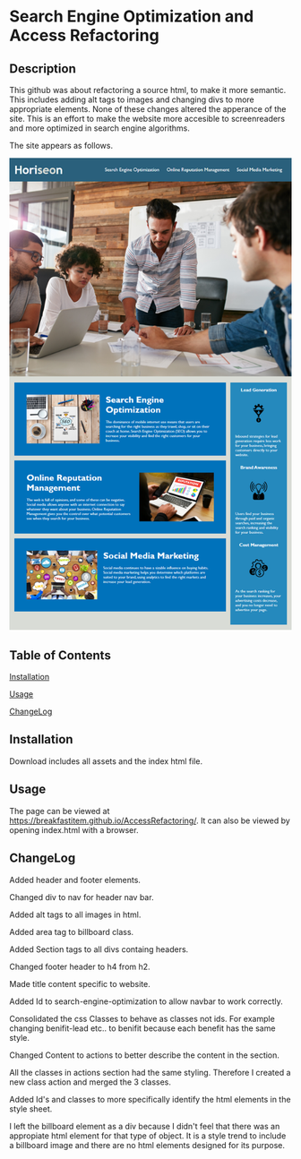 # Search Engine Optimization and Access Refactoring

## Description
This github was about refactoring a source html, to make it more semantic. This includes adding alt tags to images and changing divs to more appropriate elements. None of these changes altered the apperance of the site. This is an effort to make the website more accesible to screenreaders and more optimized in search engine algorithms.

The site appears as follows.

![site-demo](./assets/images/site-preview.png)

## Table of Contents
[Installation](#installation)

[Usage](#usage)

[ChangeLog](#ChangeLog)

## Installation
Download includes all assets and the index html file.

## Usage
The page can be viewed at https://breakfastitem.github.io/AccessRefactoring/. It can also be viewed by opening index.html with a browser.

## ChangeLog
Added header and footer elements.

Changed div to nav for header nav bar.

Added alt tags to all images in html.

Added area tag to billboard class.

Added Section tags to all divs containg headers.

Changed footer header to h4 from h2.

Made title content specific to website.

Added Id to search-engine-optimization to allow navbar to work correctly.

Consolidated the css Classes to behave as classes not ids. For example changing benifit-lead etc.. to benifit because each benefit has the same style.

Changed Content to actions to better describe the content in the section.

All the classes in actions section had the same styling. Therefore I created a new class action and merged the 3 classes.

Added Id's and classes to more specifically identify the html elements in the style sheet.

I left the billboard element as a div because I didn't feel that there was an appropiate html element for that type of object. It is a style trend to include a billboard image and there are no html elements designed for its purpose.